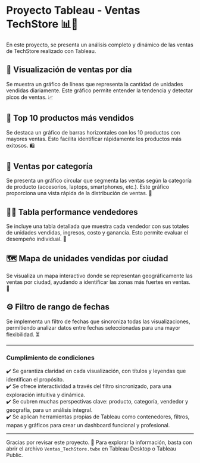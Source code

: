 # Proyecto Tableau - Ventas TechStore 📊🛒

En este proyecto, se presenta un análisis completo y dinámico de las ventas de TechStore realizado con Tableau.

## 📅 Visualización de ventas por día  
Se muestra un gráfico de líneas que representa la cantidad de unidades vendidas diariamente. Este gráfico permite entender la tendencia y detectar picos de ventas. 📈

## 🥇 Top 10 productos más vendidos  
Se destaca un gráfico de barras horizontales con los 10 productos con mayores ventas. Esto facilita identificar rápidamente los productos más exitosos. 🛍️

## 🍰 Ventas por categoría  
Se presenta un gráfico circular que segmenta las ventas según la categoría de producto (accesorios, laptops, smartphones, etc.). Este gráfico proporciona una vista rápida de la distribución de ventas. 🎯

## 🧑‍💼 Tabla performance vendedores  
Se incluye una tabla detallada que muestra cada vendedor con sus totales de unidades vendidas, ingresos, costo y ganancia. Esto permite evaluar el desempeño individual. 💼

## 🗺️ Mapa de unidades vendidas por ciudad  
Se visualiza un mapa interactivo donde se representan geográficamente las ventas por ciudad, ayudando a identificar las zonas más fuertes en ventas. 📍

## ⚙️ Filtro de rango de fechas  
Se implementa un filtro de fechas que sincroniza todas las visualizaciones, permitiendo analizar datos entre fechas seleccionadas para una mayor flexibilidad. ⏳

---

### Cumplimiento de condiciones

✔️ Se garantiza claridad en cada visualización, con títulos y leyendas que identifican el propósito.  
✔️ Se ofrece interactividad a través del filtro sincronizado, para una exploración intuitiva y dinámica.  
✔️ Se cubren muchas perspectivas clave: producto, categoría, vendedor y geografía, para un análisis integral.  
✔️ Se aplican herramientas propias de Tableau como contenedores, filtros, mapas y gráficos para crear un dashboard funcional y profesional.  

---

Gracias por revisar este proyecto. 🎉 Para explorar la información, basta con abrir el archivo `Ventas_TechStore.twbx` en Tableau Desktop o Tableau Public.

